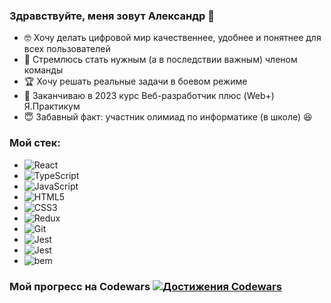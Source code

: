 ### Здравствуйте, меня зовут Александр 👋

- :nerd_face: Хочу делать цифровой мир качественнее, удобнее и понятнее для всех пользователей
- :100: Стремлюсь стать нужным (а в последствии важным) членом команды
- :trophy: Хочу решать реальные задачи в боевом режиме
- 🌱 Заканчиваю в 2023 курс Веб-разработчик плюс (Web+) Я.Практикум
- :innocent: Забавный факт: участник олимиад по информатике (в школе)	:laughing:

### Мой стек:
- ![React](https://img.shields.io/badge/react-%2320232a.svg?style=for-the-badge&logo=react&logoColor=%2361DAFB)
- ![TypeScript](https://img.shields.io/badge/typescript-%23007ACC.svg?style=for-the-badge&logo=typescript&logoColor=white)
- ![JavaScript](https://img.shields.io/badge/javascript-%23323330.svg?style=for-the-badge&logo=javascript&logoColor=%23F7DF1E)
- ![HTML5](https://img.shields.io/badge/html5-%23E34F26.svg?style=for-the-badge&logo=html5&logoColor=white)
- ![CSS3](https://img.shields.io/badge/css3-%231572B6.svg?style=for-the-badge&logo=css3&logoColor=white)
- ![Redux](https://img.shields.io/badge/redux-%23593d88.svg?style=for-the-badge&logo=redux&logoColor=white)
- ![Git](https://img.shields.io/badge/git-F05032.svg?style=for-the-badge&logo=git&logoColor=white)
- ![Jest](https://img.shields.io/badge/jest-C21325.svg?style=for-the-badge&logo=jest&logoColor=white)
- ![Jest](https://img.shields.io/badge/cypress-17202C.svg?style=for-the-badge&logo=cypress&logoColor=white)
- ![bem](https://img.shields.io/badge/bem-000000.svg?style=for-the-badge&logo=bem&logoColor=white)
### Мой прогресс на Codewars [![Достижения Codewars](https://www.codewars.com/users/Zorkiy82/badges/micro?theme=light)](https://www.codewars.com/users/Zorkiy82)

